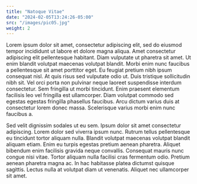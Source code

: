 ```yaml
---
title: "Natoque Vitae"
date: "2024-02-05T13:24:26-05:00"
src: "/images/pic05.jpg"
weight: 2
---
```


Lorem ipsum dolor sit amet, consectetur adipiscing elit, sed do eiusmod tempor incididunt ut labore et dolore magna aliqua. Amet consectetur adipiscing elit pellentesque habitant. Diam vulputate ut pharetra sit amet. Ut enim blandit volutpat maecenas volutpat blandit. Morbi enim nunc faucibus a pellentesque sit amet porttitor eget. Eu feugiat pretium nibh ipsum consequat nisl. At quis risus sed vulputate odio ut. Duis tristique sollicitudin nibh sit. Vel orci porta non pulvinar neque laoreet suspendisse interdum consectetur. Sem fringilla ut morbi tincidunt. Enim praesent elementum facilisis leo vel fringilla est ullamcorper. Diam volutpat commodo sed egestas egestas fringilla phasellus faucibus. Arcu dictum varius duis at consectetur lorem donec massa. Scelerisque varius morbi enim nunc faucibus a.

Sed velit dignissim sodales ut eu sem. Ipsum dolor sit amet consectetur adipiscing. Lorem dolor sed viverra ipsum nunc. Rutrum tellus pellentesque eu tincidunt tortor aliquam nulla. Blandit volutpat maecenas volutpat blandit aliquam etiam. Enim eu turpis egestas pretium aenean pharetra. Aliquet bibendum enim facilisis gravida neque convallis. Consequat mauris nunc congue nisi vitae. Tortor aliquam nulla facilisi cras fermentum odio. Pretium aenean pharetra magna ac. In hac habitasse platea dictumst quisque sagittis. Lectus nulla at volutpat diam ut venenatis. Aliquet nec ullamcorper sit amet.
